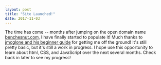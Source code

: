 ```yaml
---
layout: post
title: "Site Launched!"
date: 2017-11-03
---
```

The time has come -- months after jumping on the open domain name [benchesnut.com](http://benchesnut.com), I have finally started to populate it! Much thanks to [jmcglone and his beginner guide](http://jmcglone.com/guides/github-pages/) for getting me off the ground! It's still pretty basic, but it's still a work in progress. I hope use this opportunity to learn about html, CSS, and JavaScript over the next several months. Check back in later to see my progress!
